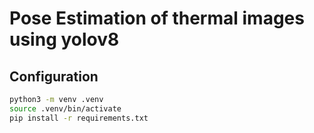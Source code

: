 # Pose Estimation of thermal images using yolov8



## Configuration

```bash
python3 -m venv .venv
source .venv/bin/activate
pip install -r requirements.txt 
```

